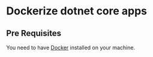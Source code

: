 # Dockerize dotnet core apps

## Pre Requisites

You need to have [Docker](https://www.docker.com/community-edition#/download) installed on your machine.